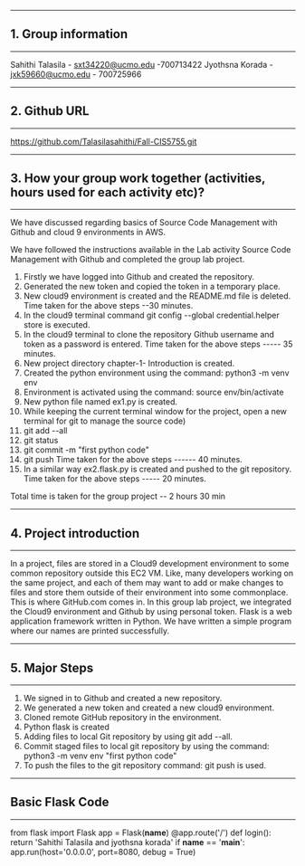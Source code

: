----------------------------------------
## 1. Group information
----------------------------------------
Sahithi Talasila - sxt34220@ucmo.edu -700713422 
Jyothsna Korada - jxk59660@ucmo.edu - 700725966

---------------------------------------
## 2. Github URL
---------------------------------------

https://github.com/Talasilasahithi/Fall-CIS5755.git

----------------------------------------------------------------------------------
## 3. How your group work together (activities, hours used for each activity etc)?
----------------------------------------------------------------------------------

We have discussed regarding basics of Source Code Management with Github and cloud 9 environments in AWS.


We have followed the instructions available in the Lab activity Source Code Management with Github and completed the group lab project.

1. Firstly we have logged into Github and created the repository.
2. Generated the new token and copied the token in a temporary place.
3. New cloud9 environment is created and the README.md file is deleted.
   Time taken for the above steps --30 minutes.
4. In the cloud9 terminal command git config --global credential.helper store is executed.
5. In the cloud9 terminal to clone the repository Github username and token as a password is entered.
    Time taken for the above steps ----- 35 minutes.
6.  New project directory chapter-1- Introduction is created.
7. Created the python environment using the command: python3 -m venv env
8. Environment is activated using the command: source env/bin/activate
9. New python file named ex1.py is created.
10. While keeping the current terminal window for the project,  open a new terminal for git to manage the source code) 
11. git add --all
12. git status
13. git commit -m "first python code"
14. git push
    Time taken for the above steps ------ 40 minutes.
15. In a similar way ex2.flask.py is created and pushed to the git repository.
    Time taken for the above steps ----- 20 minutes.

Total time is taken for the group project -- 2 hours 30 min

------------------------------ 
## 4. Project introduction
------------------------------

In a project, files are stored in a Cloud9 development environment to some common repository outside this EC2 VM. Like, many developers working on the same project, and each of them may want to add or make changes to files and store them outside of their environment into some commonplace. This is where GitHub.com comes in.
In this group lab project, we integrated the Cloud9 environment and Github by using personal token.
Flask is a web application framework written in Python. We have written a simple program where our names are printed successfully.

--------------------------------------------
## 5. Major Steps
--------------------------------------------

1. We signed in to Github and created a new repository.
2. We generated a new token and created a new cloud9 environment.
3. Cloned remote GitHub repository in the environment.
4. Python flask is created
4. Adding files to local Git repository by using git add --all.
5. Commit staged files to local git repository by using the command: python3 -m venv env "first python code"
6. To push the files to the git repository command: git push is used.

-------------------------
## Basic Flask Code
-------------------------
from flask import Flask
app = Flask(__name__)
@app.route('/')
def login():
   return 'Sahithi Talasila and jyothsna korada'
if __name__ == '__main__':
    app.run(host='0.0.0.0', port=8080, debug = True)



